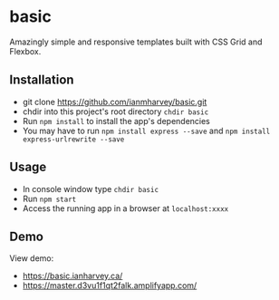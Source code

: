 # basic

Amazingly simple and responsive templates built with CSS Grid and Flexbox.

## Installation

+ git clone https://github.com/ianmharvey/basic.git
+ chdir into this project's root directory `chdir basic`
+ Run `npm install` to install the app's dependencies
+ You may have to run `npm install express --save` and `npm install express-urlrewrite --save` 

## Usage

+ In console window type `chdir basic` 
+ Run `npm start`
+ Access the running app in a browser at `localhost:xxxx`

## Demo

View demo:

+ https://basic.ianharvey.ca/
+ https://master.d3vu1f1qt2falk.amplifyapp.com/
